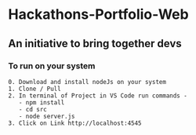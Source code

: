 # Hackathons-Portfolio-Web
## An initiative to bring together devs
### To run on your system

```
0. Download and install nodeJs on your system 
1. Clone / Pull 
2. In terminal of Project in VS Code run commands -
   - npm install
   - cd src
   - node server.js
3. Click on Link http://localhost:4545
```
